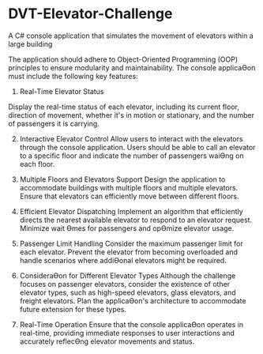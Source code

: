# DVT-Elevator-Challenge
 A C# console application that simulates the movement of elevators within a large building

The application should adhere to Object-Oriented Programming (OOP) principles to ensure modularity
and maintainability.
The console applicaƟon must include the following key features:

1. Real-Time Elevator Status

Display the real-time status of each elevator, including its current floor, direction of movement,
whether it's in motion or stationary, and the number of passengers it is carrying.

2. Interactive Elevator Control
Allow users to interact with the elevators through the console application. Users should be able
to call an elevator to a specific floor and indicate the number of passengers waiƟng on each floor.

3. Multiple Floors and Elevators Support
Design the application to accommodate buildings with multiple floors and multiple elevators.
Ensure that elevators can efficiently move between different floors.

4. Efficient Elevator Dispatching
Implement an algorithm that efficiently directs the nearest available elevator to respond to an
elevator request. Minimize wait Ɵmes for passengers and opƟmize elevator usage.

5. Passenger Limit Handling
Consider the maximum passenger limit for each elevator. Prevent the elevator from becoming
overloaded and handle scenarios where addiƟonal elevators might be required.

6. ConsideraƟon for Different Elevator Types
Although the challenge focuses on passenger elevators, consider the existence of other elevator
types, such as high-speed elevators, glass elevators, and freight elevators. Plan the applicaƟon's
architecture to accommodate future extension for these types.

7. Real-Time Operation
Ensure that the console applicaƟon operates in real-time, providing immediate responses to user
interactions and accurately reflecƟng elevator movements and status.
